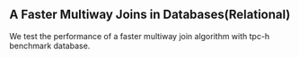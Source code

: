 ## A Faster Multiway Joins in Databases(Relational)
We test the performance of a faster multiway join algorithm with tpc-h benchmark database.
